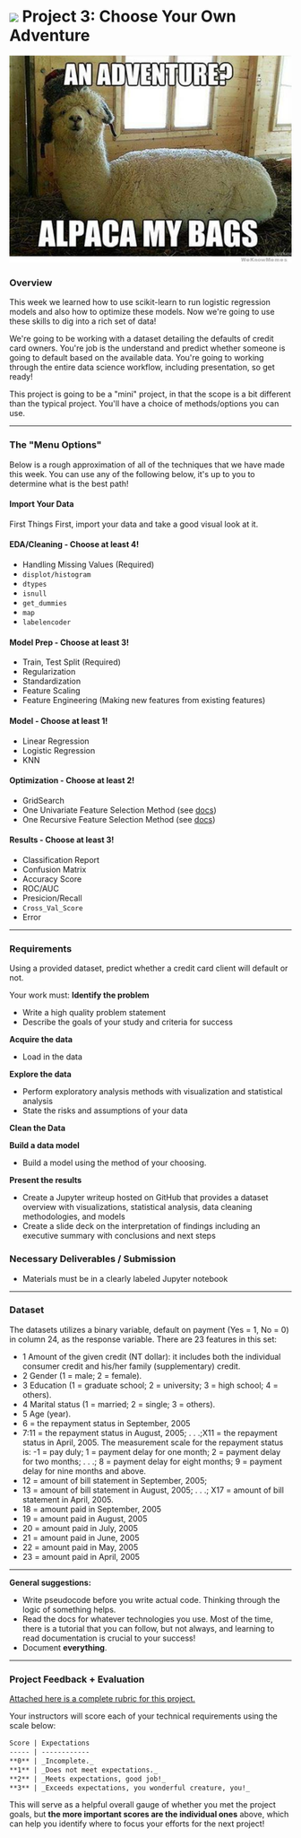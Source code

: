 # ![](https://ga-dash.s3.amazonaws.com/production/assets/logo-9f88ae6c9c3871690e33280fcf557f33.png) Project 3: Choose Your Own Adventure

![](./assets/alpaca.jpg)

### Overview
This week we learned how to use scikit-learn to run logistic regression models and also how to optimize these models. Now we're going to use these skills to dig into a rich set of data!

We're going to be working with a dataset detailing the defaults of credit card owners. You're job is the understand and predict whether someone is going to default based on the available data. You're going to working through the entire data science workflow, including presentation, so get ready!

This project is going to be a "mini" project, in that the scope is a bit different than the typical project. You'll have a choice of methods/options you can use. 

---

### The "Menu Options"

Below is a rough approximation of all of the techniques that we have made this week. You can use any of the following below, it's up to you to determine what is the best path! 

#### Import Your Data

First Things First, import your data and take a good visual look at it. 

#### EDA/Cleaning - Choose at least 4!

* Handling Missing Values (Required)
* `displot/histogram`
* `dtypes`
* `isnull` 
* `get_dummies`
* `map`
* `labelencoder`

#### Model Prep - Choose at least 3!

* Train, Test Split (Required)
* Regularization
* Standardization
* Feature Scaling
* Feature Engineering (Making new features from existing features)

#### Model - Choose at least 1!

* Linear Regression
* Logistic Regression
* KNN

#### Optimization - Choose at least 2!

* GridSearch
* One Univariate Feature Selection Method (see [docs](http://scikit-learn.org/stable/modules/feature_selection.html))
* One Recursive Feature Selection Method (see [docs](http://scikit-learn.org/stable/modules/feature_selection.html))

#### Results - Choose at least 3!

* Classification Report
* Confusion Matrix
* Accuracy Score 
* ROC/AUC 
* Presicion/Recall 
* `Cross_Val_Score`
* Error

---

###  Requirements

Using a provided dataset, predict whether a credit card client will default or not. 

Your work must:
**Identify the problem**
- Write a high quality problem statement
- Describe the goals of your study and criteria for success

**Acquire the data**
- Load in the data

**Explore the data**
- Perform exploratory analysis methods with visualization and statistical analysis
- State the risks and assumptions of your data

**Clean the Data**


**Build a data model**
- Build a model using the method of your choosing. 

**Present the results**
- Create a Jupyter writeup hosted on GitHub that provides a dataset overview with visualizations, statistical analysis, data cleaning methodologies, and models
- Create a slide deck on the interpretation of findings including an executive summary with conclusions and next steps


### Necessary Deliverables / Submission

- Materials must be in a clearly labeled Jupyter notebook
 

---

### Dataset

The datasets utilizes a binary variable, default on payment (Yes = 1, No = 0) in column 24, as the response variable. There are 23 features in this set: 

* 1 Amount of the given credit (NT dollar): it includes both the individual consumer credit and his/her family (supplementary) credit. 
* 2 Gender (1 = male; 2 = female). 
* 3 Education (1 = graduate school; 2 = university; 3 = high school; 4 = others). 
* 4 Marital status (1 = married; 2 = single; 3 = others). 
* 5 Age (year). 
* 6 = the repayment status in September, 2005
* 7:11 = the repayment status in August, 2005; . . .;X11 = the repayment status in April, 2005. The measurement scale for the repayment status is: -1 = pay duly; 1 = payment delay for one month; 2 = payment delay for two months; . . .; 8 = payment delay for eight months; 9 = payment delay for nine months and above. 
* 12 = amount of bill statement in September, 2005; 
* 13 = amount of bill statement in August, 2005; . . .; X17 = amount of bill statement in April, 2005. 
* 18 = amount paid in September, 2005
* 19 = amount paid in August, 2005
* 20 = amount paid in July, 2005
* 21 = amount paid in June, 2005
* 22 = amount paid in May, 2005
* 23 = amount paid in April, 2005


---


**General suggestions:**
- Write pseudocode before you write actual code. Thinking through the logic of something helps.  
- Read the docs for whatever technologies you use. Most of the time, there is a tutorial that you can follow, but not always, and learning to read documentation is crucial to your success!
- Document **everything**.  

---

### Project Feedback + Evaluation

[Attached here is a complete rubric for this project.](./project-03-rubric.md)

Your instructors will score each of your technical requirements using the scale below:

    Score | Expectations
    ----- | ------------
    **0** | _Incomplete._
    **1** | _Does not meet expectations._
    **2** | _Meets expectations, good job!_
    **3** | _Exceeds expectations, you wonderful creature, you!_

 This will serve as a helpful overall gauge of whether you met the project goals, but __the more important scores are the individual ones__ above, which can help you identify where to focus your efforts for the next project!
